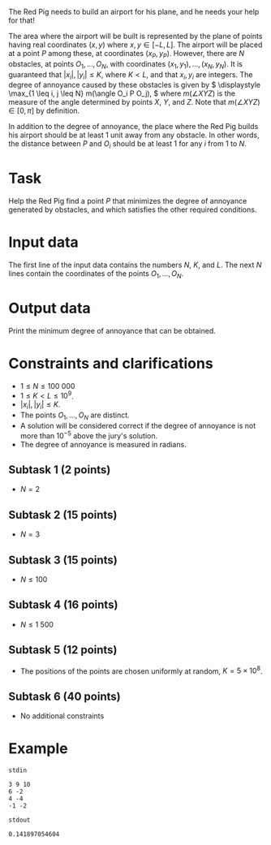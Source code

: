 The Red Pig needs to build an airport for his plane, and he needs your help for that!

The area where the airport will be built is represented by the plane of points having real coordinates $(x, y)$ where $x, y \in [-L, L]$. The airport will be placed at a point $P$ among these, at coordinates $(x_P, y_P)$. However, there are $N$ obstacles, at points $O_1, \ldots, O_N$, with coordinates $(x_1, y_1), \ldots, (x_N, y_N)$. It is guaranteed that $|x_i|, |y_i| \leq K$, where $K < L$, and that $x_i, y_i$ are integers. The degree of annoyance caused by these obstacles is given by $ \displaystyle \max_{1 \leq i, j \leq N} m(\angle O_i P O_j), $ where $m(\angle X Y Z)$ is the measure of the angle determined by points $X$, $Y$, and $Z$. Note that $m(\angle X Y Z) \in [0, \pi]$ by definition.

In addition to the degree of annoyance, the place where the Red Pig builds his airport should be at least 1 unit away from any obstacle. In other words, the distance between $P$ and $O_i$ should be at least 1 for any $i$ from $1$ to $N$.

# Task

Help the Red Pig find a point $P$ that minimizes the degree of annoyance generated by obstacles, and which satisfies the other required conditions.

# Input data

The first line of the input data contains the numbers $N$, $K$, and $L$. The next $N$ lines contain the coordinates of the points $O_1, \ldots, O_N$.

# Output data

Print the minimum degree of annoyance that can be obtained.

# Constraints and clarifications
* $1 \leq N \leq 100\ 000$
* $1 \leq K < L \leq 10^{9}$.
* $|x_i|, |y_i| \leq K$.
* The points $O_1, \ldots, O_N$ are distinct.
* A solution will be considered correct if the degree of annoyance is not more than $10^{-5}$ above the jury's solution.
* The degree of annoyance is measured in radians.

## Subtask 1 (2 points)
* $N = 2$
## Subtask 2 (15 points)
* $N = 3$
## Subtask 3 (15 points)
* $N \leq 100$
## Subtask 4 (16 points)
* $N \leq 1\ 500$
## Subtask 5 (12 points)
* The positions of the points are chosen uniformly at random, $K = 5 \times 10^8$.
## Subtask 6 (40 points)
* No additional constraints

# Example
`stdin`
```text
3 9 10
6 -2
4 -4
-1 -2
```
`stdout`
```
0.141897054604

